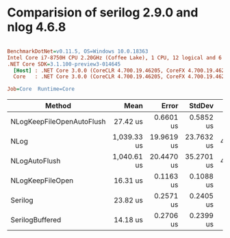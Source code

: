 # Comparision of serilog 2.9.0 and nlog 4.6.8


``` ini

BenchmarkDotNet=v0.11.5, OS=Windows 10.0.18363
Intel Core i7-8750H CPU 2.20GHz (Coffee Lake), 1 CPU, 12 logical and 6 physical cores
.NET Core SDK=3.1.100-preview3-014645
  [Host] : .NET Core 3.0.0 (CoreCLR 4.700.19.46205, CoreFX 4.700.19.46214), 64bit RyuJIT
  Core   : .NET Core 3.0.0 (CoreCLR 4.700.19.46205, CoreFX 4.700.19.46214), 64bit RyuJIT

Job=Core  Runtime=Core  

```
|                    Method |        Mean |      Error |     StdDev | Ratio | RatioSD |
|-------------------------- |------------:|-----------:|-----------:|------:|--------:|
| NLogKeepFileOpenAutoFlush |    27.42 us |  0.6601 us |  0.5852 us |  1.15 |    0.02 |
|                      NLog | 1,039.33 us | 19.9619 us | 23.7632 us | 43.46 |    1.31 |
|             NLogAutoFlush | 1,040.61 us | 20.4470 us | 35.2701 us | 44.10 |    1.45 |
|          NLogKeepFileOpen |    16.31 us |  0.1163 us |  0.1088 us |  0.68 |    0.01 |
|                   Serilog |    23.82 us |  0.2571 us |  0.2405 us |  1.00 |    0.00 |
|           SerilogBuffered |    14.18 us |  0.2706 us |  0.2399 us |  0.60 |    0.01 |
